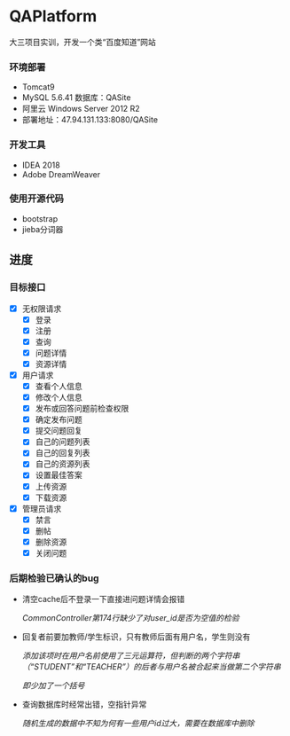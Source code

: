 # QAPlatform
大三项目实训，开发一个类“百度知道”网站

### 环境部署
- Tomcat9
- MySQL 5.6.41 数据库：QASite
- 阿里云 Windows Server 2012 R2
- 部署地址：47.94.131.133:8080/QASite

### 开发工具
- IDEA 2018
- Adobe DreamWeaver

### 使用开源代码
- bootstrap
- jieba分词器

## 进度
### 目标接口

- [x] 无权限请求
  - [x] 登录
  - [x] 注册
  - [x] 查询
  - [x] 问题详情
  - [x] 资源详情
- [x] 用户请求
  - [x] 查看个人信息
  - [x] 修改个人信息
  - [x] 发布或回答问题前检查权限
  - [x] 确定发布问题
  - [x] 提交问题回复
  - [x] 自己的问题列表
  - [x] 自己的回复列表
  - [x] 自己的资源列表
  - [x] 设置最佳答案
  - [x] 上传资源
  - [x] 下载资源
- [x] 管理员请求
  - [x] 禁言
  - [x] 删帖
  - [x] 删除资源
  - [x] 关闭问题

### 后期检验已确认的bug
- 清空cache后不登录一下直接进问题详情会报错

  *CommonController第174行缺少了对user_id是否为空值的检验*
  
- 回复者前要加教师/学生标识，只有教师后面有用户名，学生则没有

  *添加该项时在用户名前使用了三元运算符，但判断的两个字符串（“STUDENT”和“TEACHER”）的后者与用户名被合起来当做第二个字符串*
  
  *即少加了一个括号*
  
- 查询数据库时经常出错，空指针异常

  *随机生成的数据中不知为何有一些用户id过大，需要在数据库中删除*
